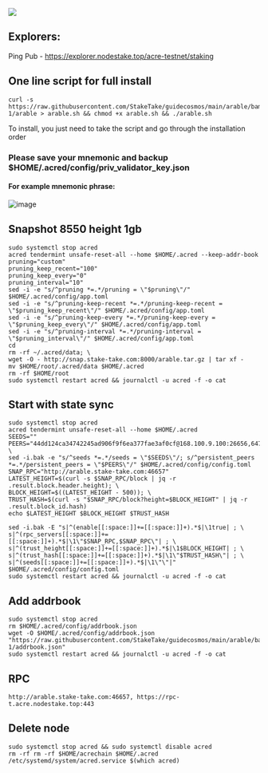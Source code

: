 ![](https://i.yapx.ru/RTuEU.jpg)


## Explorers:
Ping Pub - https://explorer.nodestake.top/acre-testnet/staking
## One line script for full install
```
curl -s https://raw.githubusercontent.com/StakeTake/guidecosmos/main/arable/bamboo_9000-1/arable > arable.sh && chmod +x arable.sh && ./arable.sh
```
To install, you just need to take the script and go through the installation order
### Please save your mnemonic and backup $HOME/.acred/config/priv_validator_key.json
#### For example mnemonic phrase:
![image](https://user-images.githubusercontent.com/93165931/184551172-16cb2f1a-3145-4e5b-8092-c966e2f3e5ef.png)
## Snapshot 8550 height 1gb
```
sudo systemctl stop acred
acred tendermint unsafe-reset-all --home $HOME/.acred --keep-addr-book
pruning="custom"
pruning_keep_recent="100"
pruning_keep_every="0"
pruning_interval="10"
sed -i -e "s/^pruning *=.*/pruning = \"$pruning\"/" $HOME/.acred/config/app.toml
sed -i -e "s/^pruning-keep-recent *=.*/pruning-keep-recent = \"$pruning_keep_recent\"/" $HOME/.acred/config/app.toml
sed -i -e "s/^pruning-keep-every *=.*/pruning-keep-every = \"$pruning_keep_every\"/" $HOME/.acred/config/app.toml
sed -i -e "s/^pruning-interval *=.*/pruning-interval = \"$pruning_interval\"/" $HOME/.acred/config/app.toml
cd
rm -rf ~/.acred/data; \
wget -O - http://snap.stake-take.com:8000/arable.tar.gz | tar xf -
mv $HOME/root/.acred/data $HOME/.acred
rm -rf $HOME/root
sudo systemctl restart acred && journalctl -u acred -f -o cat
```
## Start with state sync
```
sudo systemctl stop acred
acred tendermint unsafe-reset-all --home $HOME/.acred
SEEDS=""
PEERS="44dd124ca34742245ad906f9f6ea377fae3af0cf@168.100.9.100:26656,6477921cdd4ba4503a1a2ff1f340c9d6a0e7b4a0@168.100.10.133:26656,9b53496211e75dbf33680b75e617830e874c8d93@168.100.8.9:26656,c55d79d6f76045ff7b68dc2bf6655348ebbfd795@168.100.8.60:26656"; \
sed -i.bak -e "s/^seeds *=.*/seeds = \"$SEEDS\"/; s/^persistent_peers *=.*/persistent_peers = \"$PEERS\"/" $HOME/.acred/config/config.toml
SNAP_RPC="http://arable.stake-take.com:46657"
LATEST_HEIGHT=$(curl -s $SNAP_RPC/block | jq -r .result.block.header.height); \
BLOCK_HEIGHT=$((LATEST_HEIGHT - 500)); \
TRUST_HASH=$(curl -s "$SNAP_RPC/block?height=$BLOCK_HEIGHT" | jq -r .result.block_id.hash)
echo $LATEST_HEIGHT $BLOCK_HEIGHT $TRUST_HASH

sed -i.bak -E "s|^(enable[[:space:]]+=[[:space:]]+).*$|\1true| ; \
s|^(rpc_servers[[:space:]]+=[[:space:]]+).*$|\1\"$SNAP_RPC,$SNAP_RPC\"| ; \
s|^(trust_height[[:space:]]+=[[:space:]]+).*$|\1$BLOCK_HEIGHT| ; \
s|^(trust_hash[[:space:]]+=[[:space:]]+).*$|\1\"$TRUST_HASH\"| ; \
s|^(seeds[[:space:]]+=[[:space:]]+).*$|\1\"\"|" $HOME/.acred/config/config.toml
sudo systemctl restart acred && journalctl -u acred -f -o cat
```
## Add addrbook
```
sudo systemctl stop acred
rm $HOME/.acred/config/addrbook.json
wget -O $HOME/.acred/config/addrbook.json "https://raw.githubusercontent.com/StakeTake/guidecosmos/main/arable/bamboo_9000-1/addrbook.json"
sudo systemctl restart acred && journalctl -u acred -f -o cat
```
## RPC
```
http://arable.stake-take.com:46657, https://rpc-t.acre.nodestake.top:443
```
## Delete node
```
sudo systemctl stop acred && sudo systemctl disable acred
rm -rf rm -rf $HOME/acrechain $HOME/.acred /etc/systemd/system/acred.service $(which acred)
```
